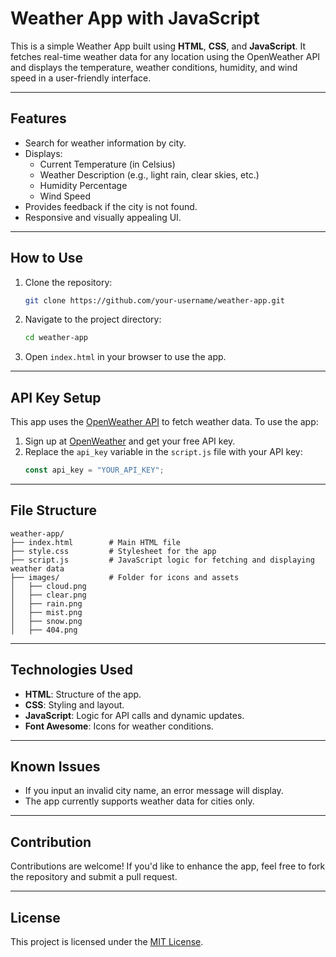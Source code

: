 # Weather App with JavaScript

This is a simple Weather App built using **HTML**, **CSS**, and **JavaScript**. It fetches real-time weather data for any location using the OpenWeather API and displays the temperature, weather conditions, humidity, and wind speed in a user-friendly interface.

---

## Features

- Search for weather information by city.
- Displays:
  - Current Temperature (in Celsius)
  - Weather Description (e.g., light rain, clear skies, etc.)
  - Humidity Percentage
  - Wind Speed
- Provides feedback if the city is not found.
- Responsive and visually appealing UI.

---

## How to Use

1. Clone the repository:
   ```bash
   git clone https://github.com/your-username/weather-app.git
   ```

2. Navigate to the project directory:
   ```bash
   cd weather-app
   ```

3. Open `index.html` in your browser to use the app.

---

## API Key Setup

This app uses the [OpenWeather API](https://openweathermap.org/api) to fetch weather data. To use the app:

1. Sign up at [OpenWeather](https://openweathermap.org/) and get your free API key.
2. Replace the `api_key` variable in the `script.js` file with your API key:
   ```javascript
   const api_key = "YOUR_API_KEY";
   ```

---

## File Structure

```
weather-app/
├── index.html        # Main HTML file
├── style.css         # Stylesheet for the app
├── script.js         # JavaScript logic for fetching and displaying weather data
├── images/           # Folder for icons and assets
│   ├── cloud.png
│   ├── clear.png
│   ├── rain.png
│   ├── mist.png
│   ├── snow.png
│   ├── 404.png
```

---

## Technologies Used

- **HTML**: Structure of the app.
- **CSS**: Styling and layout.
- **JavaScript**: Logic for API calls and dynamic updates.
- **Font Awesome**: Icons for weather conditions.

---

## Known Issues

- If you input an invalid city name, an error message will display.
- The app currently supports weather data for cities only.

---

## Contribution

Contributions are welcome! If you'd like to enhance the app, feel free to fork the repository and submit a pull request.

---

## License

This project is licensed under the [MIT License](LICENSE).

